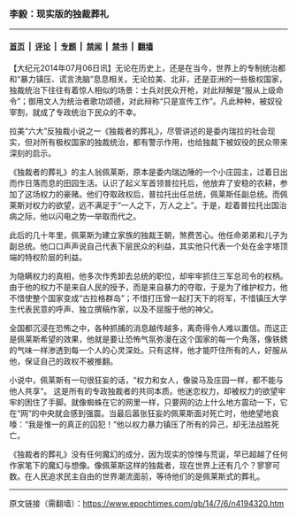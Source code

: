 ### 李毅：现实版的独裁葬礼

---

#### [首页](../../../..?n4194320) &nbsp;|&nbsp; [评论](../../../../../epoch-comment?n4194320) &nbsp;|&nbsp; [专题](../../../../../epoch-special?n4194320) &nbsp;|&nbsp; [禁闻](../../../../../epoch-news?n4194320) &nbsp;|&nbsp; [禁书](../../../../../books?n4194320) &nbsp;|&nbsp; [翻墙](https://github.com/gfw-breaker/nogfw/blob/master/README.md?n4194320)


<div class="post_content" id="artbody" itemprop="articleBody">
 <!-- article content begin -->
 <p>
  【大纪元2014年07月06日讯】无论在历史上，还是在当今，世界上的专制统治都和“暴力镇压、谎言洗脑”息息相关。无论拉美、北非，还是亚洲的一些极权国家，独裁统治下往往有着惊人相似的场景：士兵对民众开枪，对此辩解是“服从上级命令”；御用文人为统治者歌功颂德，对此辩称“只是宣传工作”。凡此种种，被奴役宰割，就成了专政统治下民众的不幸。
 </p>
 <p>
  拉美“六大”反独裁小说之一《独裁者的葬礼》，尽管讲述的是委内瑞拉的社会现实，但对所有极权国家的独裁统治，都有警示作用，也给独裁下被奴役的民众带来深刻的启示。
 </p>
 <p>
  《独裁者的葬礼》的主人翁佩莱斯，原本是委内瑞边陲的一个小庄园主，过着日出而作日落而息的田园生活。认识了起义军首领普拉托后，他放弃了安稳的农耕，参加了这场权力的豪赌。他们夺取政权后，普拉托出任总统，佩莱斯任副总统。而佩莱斯对权力的欲望，远不满足于“一人之下，万人之上”。于是，趁着普拉托出国治病之际，他以闪电之势一举取而代之。
 </p>
 <p>
  此后的几十年里，佩莱斯为建立家族的独裁王朝，煞费苦心。他任命弟弟和儿子为副总统。他口口声声说自己代表下层民众的利益，其实他只代表一个处在金字塔顶端的特权阶层的利益。
 </p>
 <p>
  为隐瞒权力的真相，他多次作秀卸去总统的职位，却牢牢抓住三军总司令的权柄。由于他的权力不是来自人民的授予，而是来自暴力的夺取，于是为了维护权力，他不惜使整个国家变成“古拉格群岛”；不惜打压曾一起打天下的将军，不惜镇压大学生代表民意的呼声、独立撰稿作家，以及不屈服于他的神父。
 </p>
 <p>
  全国都沉浸在恐怖之中，各种抓捕的消息越传越多，离奇得令人难以置信。而这正是佩莱斯希望的效果，他就是要让恐怖气氛弥漫在这个国家的每一个角落，像铁銹的气味一样渗透到每一个人的心灵深处。只有这样，他才能吓住所有的人，好服从他，保证自己的政权不被推翻。
 </p>
 <p>
  小说中，佩莱斯有一句很狂妄的话，“权力和女人，像骏马及庄园一样，都不能与他人共享”。 这是所有的专政独裁者的共同本质。他迷恋权力，却被权力的欲望牢牢的困住了手脚。就像蜘蛛在它的网里一样，只要网的边上什么地方震动一下，它在“网”的中央就会感到强震。当最后嚣张狂妄的佩莱斯面对死亡时，他绝望地哀嚎：“我是惟一的真正的囚犯！”他以权力暴力镇压了所有的异己，却无法战胜死亡。
 </p>
 <p>
  《独裁者的葬礼》没有任何魔幻的成分，因为现实的惊悚与荒诞，早已超越了任何作家笔下的魔幻与想像。像佩莱斯这样的独裁者，现在世界上还有几个？寥寥可数。在人民追求民主自由的世界潮流面前，等待他们的是佩莱斯式的葬礼。
 </p>
 <!-- article content end -->
 <div id="below_article_ad">
 </div>
</div>


---

原文链接（需翻墙）：https://www.epochtimes.com/gb/14/7/6/n4194320.htm